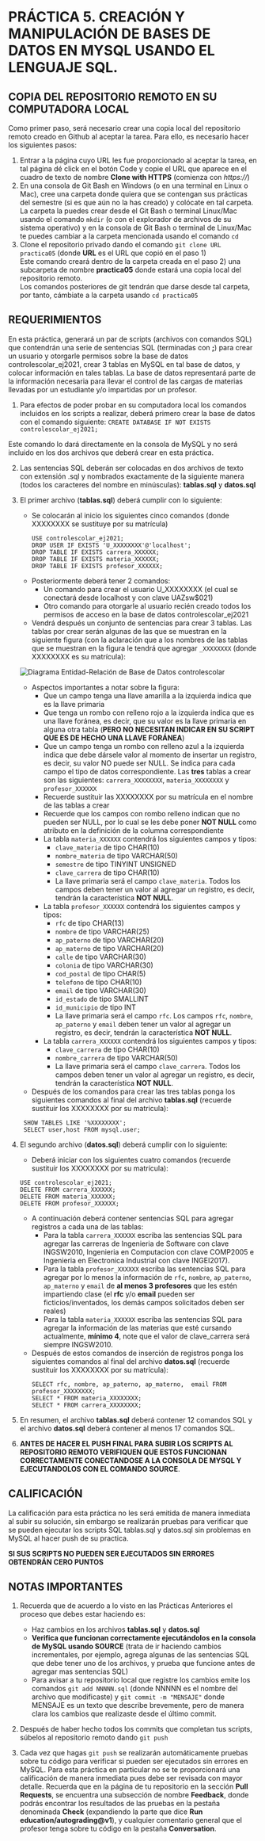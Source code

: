 # PRÁCTICA 5. CREACIÓN Y MANIPULACIÓN DE BASES DE DATOS EN MYSQL USANDO EL LENGUAJE SQL.

## COPIA DEL REPOSITORIO REMOTO EN SU COMPUTADORA LOCAL
Como primer paso, será necesario crear una copia local del repositorio remoto creado en Github al aceptar la tarea. Para ello, es necesario hacer los siguientes pasos:
1)	Entrar a la página cuyo URL les fue proporcionado al aceptar la tarea, en tal página dé click en el botón Code y copie el URL que aparece en el cuadro de texto de nombre **Clone with HTTPS** (comienza con *https://*)
2)	En una consola de Git Bash en Windows (o en una terminal en Linux o Mac), cree una carpeta donde quiera que se contengan sus prácticas del semestre (si es que aún no la has creado) y colócate en tal carpeta. La carpeta la puedes crear desde el Git Bash o terminal Linux/Mac usando el comando `mkdir` (o con el explorador de archivos de su sistema operativo) y en la consola de Git Bash o terminal de Linux/Mac te puedes cambiar a la carpeta mencionada usando el comando `cd`
3)	Clone el repositorio privado dando el comando `git clone URL practica05`
 (donde **URL** es el URL que copió en el paso 1)\
 Este comando creará dentro de la carpeta creada en el paso 2) una subcarpeta de nombre **practica05** donde estará una copia local del repositorio remoto.\
 Los comandos posteriores de git tendrán que darse desde tal carpeta, por tanto, cámbiate a la carpeta usando `cd practica05`


## REQUERIMIENTOS

En esta práctica, generará un par de scripts (archivos con comandos SQL) que contendrán una serie de sentencias SQL (terminadas con **;**) para crear un usuario y otorgarle permisos sobre la base de datos controlescolar_ej2021, crear 3 tablas en MySQL en tal base de datos, y colocar información en tales tablas. La base de datos representará parte de la información necesaria para llevar el control de las cargas de materias llevadas por un estudiante y/o impartidas por un profesor. 

1. Para efectos de poder probar en su computadora local los comandos incluidos en los scripts a realizar, deberá primero crear la base de datos con el comando siguiente:
`CREATE DATABASE IF NOT EXISTS controlescolar_ej2021;`

Este comando lo dará directamente en la consola de MySQL y no será incluido en los dos archivos que deberá crear en esta práctica.

2. Las sentencias SQL deberán ser colocadas en dos archivos de texto con extensión .sql y nombrados exactamente de la siguiente manera (todos los caracteres del nombre en minúsculas):  **tablas.sql** y **datos.sql**

3. El primer archivo (**tablas.sql**) deberá cumplir con lo siguiente:
   - Se colocarán al inicio los siguientes cinco comandos (donde XXXXXXXX se sustituye por su matrícula)
     ```
     USE controlescolar_ej2021;
	 DROP USER IF EXISTS 'U_XXXXXXXX'@'localhost';
	 DROP TABLE IF EXISTS carrera_XXXXXX;
	 DROP TABLE IF EXISTS materia_XXXXXX; 
	 DROP TABLE IF EXISTS profesor_XXXXXX;
     ``` 
   - Posteriormente deberá tener 2 comandos:
     - Un comando para crear el usuario U_XXXXXXXX (el cual se conectará desde localhost y con clave UAZsw$021)
     - Otro comando para otorgarle al usuario recién creado todos los permisos de acceso en la base de datos controlescolar_ej2021
   - Vendrá después un conjunto de sentencias para crear 3 tablas. Las tablas por crear serán algunas de las que se muestran en la siguiente figura (con la aclaración que a los nombres de las tablas que se muestran en la figura le tendrá que agregar `_XXXXXXXX` (donde XXXXXXXX es su matrícula):

   ![Diagrama Entidad-Relación de Base de Datos controlescolar](https://github.com/rsolisuaz/act03_desappint_ej2021/blob/master/imagenes/imagenactividad03.png)
     - Aspectos importantes a notar sobre la figura:
       - Que un campo tenga una llave amarilla a la izquierda indica que es la llave primaria
       - Que tenga un rombo con relleno rojo a la izquierda indica que es una llave foránea, es decir, que su valor es la llave primaria en alguna otra tabla (**PERO NO NECESITAN INDICAR EN SU SCRIPT QUE ES DE HECHO UNA LLAVE FORÁNEA**)
       - Que un campo tenga un rombo con relleno azul a la izquierda indica que debe dársele valor al momento de insertar un registro, es decir, su valor NO puede ser NULL. Se indica para cada campo el tipo de datos correspondiente. Las **tres** tablas a crear son las siguientes: `carrera_XXXXXXXX`,  `materia_XXXXXXXX` y `profesor_XXXXXX`
       - Recuerde sustituir las XXXXXXXX por su matrícula en el nombre de las tablas a crear
       - Recuerde que los campos con rombo relleno indican que no pueden ser NULL, por lo cual se les debe poner **NOT NULL** como atributo en la definición de la columna correspondiente
       - La tabla `materia_XXXXXX` contendrá los siguientes campos  y tipos: 
         - `clave_materia`  de tipo CHAR(10)
         - `nombre_materia` de tipo VARCHAR(50)
         - `semestre` de tipo TINYINT UNSIGNED
         - `clave_carrera`  de tipo CHAR(10) 
         - La llave primaria será el campo `clave_materia`. Todos los campos deben tener un valor al agregar un registro, es decir, tendrán la característica **NOT NULL**.
       - La tabla `profesor_XXXXXX` contendrá los siguientes campos  y tipos:
         - `rfc` de tipo CHAR(13)
         - `nombre` de tipo VARCHAR(25)
         - `ap_paterno` de tipo VARCHAR(20)
         - `ap_materno` de tipo VARCHAR(20)
         - `calle` de tipo VARCHAR(30)
         - `colonia` de tipo VARCHAR(30)
         - `cod_postal` de tipo CHAR(5)
         - `telefono`  de tipo CHAR(10)
         - `email`  de tipo VARCHAR(30)
         - `id_estado` de tipo SMALLINT
         - `id_municipio` de tipo INT
         - La llave primaria será el campo `rfc`. Los campos `rfc`, `nombre`, `ap_paterno` y `email` deben tener un valor al agregar un registro, es decir, tendrán la característica **NOT NULL**.
       - La tabla `carrera_XXXXXX` contendrá los siguientes campos  y tipos:
         - `clave_carrera` de tipo CHAR(10)
         - `nombre_carrera` de tipo VARCHAR(50)
         - La llave primaria será el campo `clave_carrera`. Todos los campos deben tener un valor al agregar un registro, es decir, tendrán la característica **NOT NULL**.
   - Después de los comandos para crear las tres tablas ponga los siguientes comandos al final del archivo **tablas.sql** (recuerde sustituir los XXXXXXXX por su matricula):
   ```
	SHOW TABLES LIKE '%XXXXXXXX';
	SELECT user,host FROM mysql.user;
   ```

4. El segundo archivo (**datos.sql**)  deberá cumplir con lo siguiente: 
   - Deberá iniciar con los siguientes cuatro comandos (recuerde sustituir los XXXXXXXX por su matrícula):
   ```
   USE controlescolar_ej2021;
   DELETE FROM carrera_XXXXXX;
   DELETE FROM materia_XXXXXX; 
   DELETE FROM profesor_XXXXXX;
   ```
   - A continuación deberá contener sentencias SQL para agregar registros a cada una de las tablas:
     - Para la tabla `carrera_XXXXXX` escriba las sentencias SQL para agregar las carreras de Ingenieria de Software con clave INGSW2010, Ingenieria en Computacion con clave COMP2005 e Ingenieria en Electronica Industrial  con clave INGEI2017).
     - Para la tabla `profesor_XXXXXX` escriba las sentencias SQL para agregar por lo menos la información de `rfc`, `nombre`, `ap_paterno`, `ap_materno`  y `email` de **al menos 3 profesores** que les estén impartiendo clase (el **rfc** y/o **email** pueden ser ficticios/inventados, los demás campos solicitados deben ser reales)
     - Para la tabla `materia_XXXXXX` escriba las sentencias SQL para agregar la información de las materias que esté cursando actualmente, **mínimo 4**, note que el valor de clave_carrera será siempre INGSW2010.
   - Después de estos comandos de inserción de registros ponga los siguientes comandos al final del archivo **datos.sql** (recuerde sustituir los XXXXXXXX por su matrícula): 
     ```
     SELECT rfc, nombre, ap_paterno, ap_materno,  email FROM profesor_XXXXXXXX;
	 SELECT * FROM materia_XXXXXXXX;
	 SELECT * FROM carrera_XXXXXXXX;
     ```

5. En resumen, el archivo **tablas.sql** deberá contener 12 comandos SQL y el archivo **datos.sql** deberá contener al menos 17 comandos SQL.

6. **ANTES DE HACER EL PUSH FINAL PARA SUBIR LOS SCRIPTS AL REPOSITORIO REMOTO VERIFIQUEN QUE ESTOS FUNCIONAN CORRECTAMENTE CONECTANDOSE A LA CONSOLA DE MYSQL Y EJECUTANDOLOS CON EL COMANDO SOURCE**.


## CALIFICACIÓN

La calificación para esta práctica no les será emitida de manera inmediata al subir su solución, sin embargo se realizarán pruebas para verificar que se pueden ejecutar los scripts SQL tablas.sql y datos.sql sin problemas en MySQL al hacer push de su practica.

**SI SUS SCRIPTS NO PUEDEN SER EJECUTADOS SIN ERRORES OBTENDRÁN CERO PUNTOS**


## NOTAS IMPORTANTES

1. Recuerda que de acuerdo a lo visto en las Prácticas Anteriores el proceso que debes estar haciendo es:
   - Haz cambios  en los archivos **tablas.sql** y **datos.sql**
   - **Verifica que funcionan correctamente ejecutándolos en la consola de MySQL usando SOURCE** (trata de ir haciendo cambios incrementales, por ejemplo, agrega algunas de las sentencias SQL que debe tener uno de los archivos, y prueba que funcione antes de agregar mas sentencias SQL)
   - Para avisar a tu repositorio local que registre los cambios emite los comandos `git add NNNNN.sql` (donde NNNNN es el nombre del archivo que modificaste) y `git commit -m "MENSAJE"` donde MENSAJE es un texto que describe brevemente, pero de manera clara los cambios que realizaste desde el último commit.

2. Después de haber hecho todos los commits que completan tus scripts, súbelos al repositorio remoto dando `git push`

3. Cada vez que hagas `git push` se realizarán automáticamente pruebas sobre tu código para verificar si pueden ser ejecutados sin errores en MySQL. Para esta práctica en particular no se te proporcionará una calificación de manera inmediata pues debe ser revisada con mayor detalle. Recuerda que en la página de tu repositorio en la sección **Pull Requests**, se encuentra una subsección de nombre **Feedback**, donde podrás encontrar los resultados de las pruebas en la pestaña denominada **Check** (expandiendo la parte que dice **Run education/autograding@v1**), y cualquier comentario general que el profesor tenga sobre tu código en la pestaña **Conversation**. 
